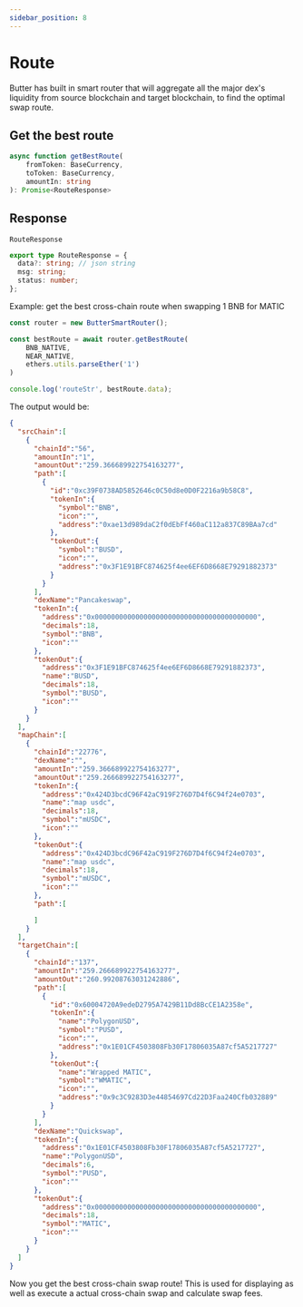 ```yaml
---
sidebar_position: 8
---
```

# Route
Butter has built in smart router that will aggregate all the major dex's liquidity from source blockchain and target blockchain, to find the optimal swap route.

## Get the best route
```typescript
async function getBestRoute(
    fromToken: BaseCurrency,
    toToken: BaseCurrency,
    amountIn: string
): Promise<RouteResponse> 
```

## Response
`RouteResponse`
```typescript
export type RouteResponse = {
  data?: string; // json string
  msg: string;
  status: number;
};
```

Example: get the best cross-chain route when swapping 1 BNB for MATIC
```typescript
const router = new ButterSmartRouter();

const bestRoute = await router.getBestRoute(
    BNB_NATIVE,
    NEAR_NATIVE,
    ethers.utils.parseEther('1')
)

console.log('routeStr', bestRoute.data);
```
The output would be:
```json
{
  "srcChain":[
    {
      "chainId":"56",
      "amountIn":"1",
      "amountOut":"259.366689922754163277",
      "path":[
        {
          "id":"0xc39F0738AD5852646c0C50d8e0D0F2216a9b58C8",
          "tokenIn":{
            "symbol":"BNB",
            "icon":"",
            "address":"0xae13d989daC2f0dEbFf460aC112a837C89BAa7cd"
          },
          "tokenOut":{
            "symbol":"BUSD",
            "icon":"",
            "address":"0x3F1E91BFC874625f4ee6EF6D8668E79291882373"
          }
        }
      ],
      "dexName":"Pancakeswap",
      "tokenIn":{
        "address":"0x0000000000000000000000000000000000000000",
        "decimals":18,
        "symbol":"BNB",
        "icon":""
      },
      "tokenOut":{
        "address":"0x3F1E91BFC874625f4ee6EF6D8668E79291882373",
        "name":"BUSD",
        "decimals":18,
        "symbol":"BUSD",
        "icon":""
      }
    }
  ],
  "mapChain":[
    {
      "chainId":"22776",
      "dexName":"",
      "amountIn":"259.366689922754163277",
      "amountOut":"259.266689922754163277",
      "tokenIn":{
        "address":"0x424D3bcdC96F42aC919F276D7D4f6C94f24e0703",
        "name":"map usdc",
        "decimals":18,
        "symbol":"mUSDC",
        "icon":""
      },
      "tokenOut":{
        "address":"0x424D3bcdC96F42aC919F276D7D4f6C94f24e0703",
        "name":"map usdc",
        "decimals":18,
        "symbol":"mUSDC",
        "icon":""
      },
      "path":[

      ]
    }
  ],
  "targetChain":[
    {
      "chainId":"137",
      "amountIn":"259.266689922754163277",
      "amountOut":"260.99208763031242886",
      "path":[
        {
          "id":"0x60004720A9edeD2795A7429B11Dd8BcCE1A2358e",
          "tokenIn":{
            "name":"PolygonUSD",
            "symbol":"PUSD",
            "icon":"",
            "address":"0x1E01CF4503808Fb30F17806035A87cf5A5217727"
          },
          "tokenOut":{
            "name":"Wrapped MATIC",
            "symbol":"WMATIC",
            "icon":"",
            "address":"0x9c3C9283D3e44854697Cd22D3Faa240Cfb032889"
          }
        }
      ],
      "dexName":"Quickswap",
      "tokenIn":{
        "address":"0x1E01CF4503808Fb30F17806035A87cf5A5217727",
        "name":"PolygonUSD",
        "decimals":6,
        "symbol":"PUSD",
        "icon":""
      },
      "tokenOut":{
        "address":"0x0000000000000000000000000000000000000000",
        "decimals":18,
        "symbol":"MATIC",
        "icon":""
      }
    }
  ]
}
```
Now you get the best cross-chain swap route! This is used for displaying as well as execute a actual cross-chain swap and calculate swap fees.